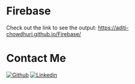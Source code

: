 # Firebase
Check out the link to see the output:
https://aditi-chowdhuri.github.io/Firebase/

# Contact Me
[![Github](https://img.shields.io/badge/Github-Aditi%20Chowdhuri-darkred?style=for-the-badge&logo=github)](https://github.com/Aditi-Chowdhuri)
[![Linkedin](https://img.shields.io/badge/Linkedin-Aditi%20Chowdhuri-mediumblue?style=for-the-badge&logo=linkedin)](https://www.linkedin.com/in/aditi-chowdhuri-a67786183/)

